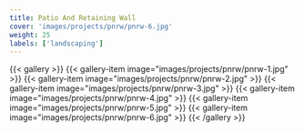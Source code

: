 ```yaml
---
title: Patio And Retaining Wall
cover: 'images/projects/pnrw/pnrw-6.jpg'
weight: 25
labels: ['landscaping']
---
```


{{< gallery >}}
{{< gallery-item image="images/projects/pnrw/pnrw-1.jpg" >}}
{{< gallery-item image="images/projects/pnrw/pnrw-2.jpg" >}}
{{< gallery-item image="images/projects/pnrw/pnrw-3.jpg" >}}
{{< gallery-item image="images/projects/pnrw/pnrw-4.jpg" >}}
{{< gallery-item image="images/projects/pnrw/pnrw-5.jpg" >}}
{{< gallery-item image="images/projects/pnrw/pnrw-6.jpg" >}}
{{< /gallery >}}